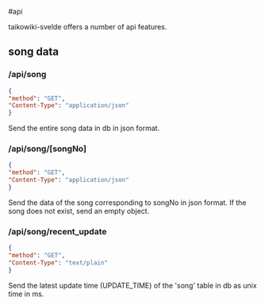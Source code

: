 #api

taikowiki-svelde offers a number of api features.

## song data

### /api/song

```json
{
"method": "GET",
"Content-Type": "application/json"
}
```

Send the entire song data in db in json format.

### /api/song/[songNo]

```json
{
"method": "GET",
"Content-Type": "application/json"
}
```

Send the data of the song corresponding to songNo in json format. If the song does not exist, send an empty object.

### /api/song/recent_update

```json
{
"method": "GET",
"Content-Type": "text/plain"
}
```

Send the latest update time (UPDATE_TIME) of the 'song' table in db as unix time in ms.